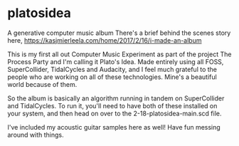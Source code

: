 # platosidea
A generative computer music album
There's a brief behind the scenes story here, https://kasjmierleela.com/home/2017/2/16/i-made-an-album

This is my first all out Computer Music Experiment as part of the project The Process Party and I'm calling it Plato's Idea.
Made entirely using all FOSS, SuperCollider, TidalCycles and Audacity, and I feel much grateful to the people who are working on all of these technologies.
Mine's a beautiful world because of them.

So the album is basically an algorithm running in tandem on SuperCollider and TidalCycles. 
To run it, you'll need to have both of these installed on your system, and then head on over to the 2-18-platosidea-main.scd file.

I've included my acoustic guitar samples here as well!
Have fun messing around with things.


